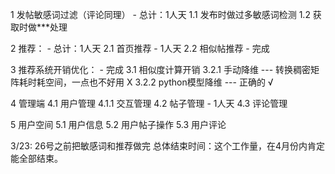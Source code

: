 1 发帖敏感词过滤（评论同理） - 总计：1人天
    1.1 发布时做过多敏感词检测
    1.2 获取时做***处理

2 推荐： - 总计：1人天
    2.1 首页推荐 - 1人天
    2.2 相似帖推荐 - 完成

3 推荐系统开销优化： - 完成
    3.1 相似度计算开销
        3.2.1 手动降维 --- 转换稠密矩阵耗时耗空间，一点也不好用 X
        3.2.2 python模型降维 --- 正确的 √

4 管理端
    4.1 用户管理
        4.1.1 交互管理
    4.2 帖子管理 - 1人天
    4.3 评论管理

5 用户空间
    5.1 用户信息
    5.2 用户帖子操作
    5.3 用户评论



3/23: 26号之前把敏感词和推荐做完
总体结束时间：这个工作量，在4月份内肯定能全部结束。